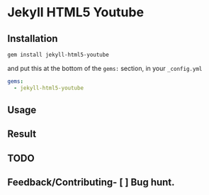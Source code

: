 # Jekyll HTML5 Youtube

## Installation

```bash
gem install jekyll-html5-youtube
```

and put this at the bottom of the ``gems:`` section, in your ``_config.yml`` 

```yaml
gems:
  - jekyll-html5-youtube
```

## Usage

## Result

## TODO

## Feedback/Contributing- [ ] Bug hunt.
